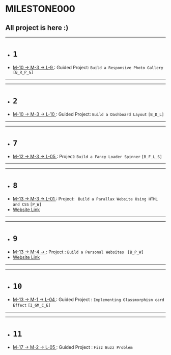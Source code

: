# MILESTONE000

## All project is here :)

<!-- ### Drive page link -  -->
<hr>

- # `1`

- <ins> M-10 -> M-3 -> L-9 </ins> : Guided Project: `Build a Responsive Photo Gallery` `[B_R_P_G]`

<hr>
<hr>

- # `2`
- <ins> M-10 -> M-3 -> L-10 </ins> : Guided Project: `Build a Dashboard Layout` `[B_D_L]`
<hr>
<hr>

- # `7`
- <ins> M-12 -> M-3 -> L-05 </ins> : Project: `Build a Fancy Loader Spinner` `[B_F_L_S]`

<hr>
<hr>

- # `8`
- <ins> M-13 -> M-3 -> L-01 </ins> : Project: ` Build a Parallax Website Using HTML and CSS` `[P_W]`
- <a href="https://enchanting-lebkuchen-edba9f.netlify.app/">Website Link</a>

<hr>
<hr>

- # `9`
- <ins> M-13 -> M-4 -> </ins> : Project : `Build a Personal Websites ` `[B_P_W]`
- <a href="https://ornate-concha-1ccf63.netlify.app/">Website Link</a>

<hr>
<hr>

- # `10`
- <ins> M-13 -> M-1 -> L-04 </ins> : Guided Project : `Implementing Glassmorphism card Effect` `[I_GM_C_E]`

<hr>
<hr>

- # `11`
- <ins> M-17 -> M-2 -> L-05 </ins> : Guided Project : `Fizz Buzz Problem`

